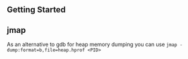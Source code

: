 ## Getting Started

## jmap

As an alternative to gdb for heap memory dumping you can use `jmap -dump:format=b,file=heap.hprof <PID>`
